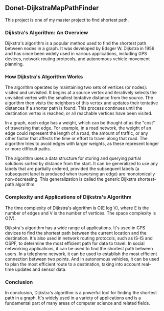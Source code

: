 ## Donet-DijkstraMapPathFinder

This project is one of my master project to find shortest path.

### Dijkstra's Algorithm: An Overview

Dijkstra's algorithm is a popular method used to find the shortest path between nodes in a graph. It was developed by Edsger W. Dijkstra in 1956 and has since been widely used in various applications, including GPS devices, network routing protocols, and autonomous vehicle movement planning.

### How Dijkstra's Algorithm Works

The algorithm operates by maintaining two sets of vertices (or nodes): visited and unvisited. It begins at a source vertex and iteratively selects the unvisited vertex with the smallest tentative distance from the source. The algorithm then visits the neighbors of this vertex and updates their tentative distances if a shorter path is found. This process continues until the destination vertex is reached, or all reachable vertices have been visited.

In a graph, each edge has a weight, which can be thought of as the "cost" of traversing that edge. For example, in a road network, the weight of an edge could represent the length of a road, the amount of traffic, or any other factor that affects the time or effort to travel along that road. The algorithm tries to avoid edges with larger weights, as these represent longer or more difficult paths.

The algorithm uses a data structure for storing and querying partial solutions sorted by distance from the start. It can be generalized to use any labels that are partially ordered, provided the subsequent labels (a subsequent label is produced when traversing an edge) are monotonically non-decreasing. This generalization is called the generic Dijkstra shortest-path algorithm.

### Complexity and Applications of Dijkstra's Algorithm

The time complexity of Dijkstra's algorithm is O(E log V), where E is the number of edges and V is the number of vertices. The space complexity is O(V).

Dijkstra's algorithm has a wide range of applications. It's used in GPS devices to find the shortest path between the current location and the destination. It's also used in network routing protocols, such as IS-IS and OSPF, to determine the most efficient path for data to travel. In social networking applications, it can be used to find the shortest path between users. In a telephone network, it can be used to establish the most efficient connection between two points. And in autonomous vehicles, it can be used to plan the most efficient route to a destination, taking into account real-time updates and sensor data.

### Conclusion

In conclusion, Dijkstra's algorithm is a powerful tool for finding the shortest path in a graph. It's widely used in a variety of applications and is a fundamental part of many areas of computer science and related fields.
